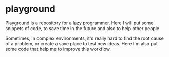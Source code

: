 # playground

Playground is a repository for a lazy programmer.
Here I will put some snippets of code, to save time in the future and also to help other people.

Sometimes, in complex environments, it's really hard to find the root cause of a problem, or create a save place to test new ideas. Here
I'm also put some code that help me to improve this workflow.
